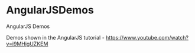 # AngularJSDemos
AngularJS Demos

Demos shown in the AngularJS tutorial - https://www.youtube.com/watch?v=i9MHigUZKEM
